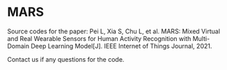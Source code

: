 # MARS
Source codes for the paper: Pei L, Xia S, Chu L, et al. MARS: Mixed Virtual and Real Wearable Sensors for Human Activity Recognition with Multi-Domain Deep Learning Model[J]. IEEE Internet of Things Journal, 2021. 

Contact us if any questions for the code. 

